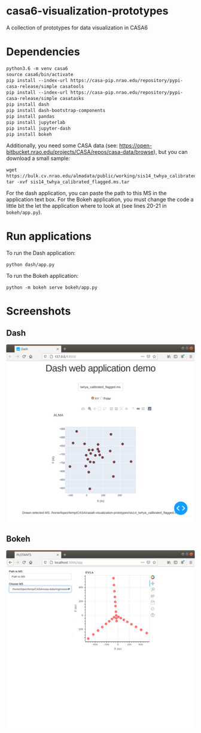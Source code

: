 # casa6-visualization-prototypes
A collection of prototypes for data visualization in CASA6

# Dependencies
```
python3.6 -m venv casa6
source casa6/bin/activate
pip install --index-url https://casa-pip.nrao.edu/repository/pypi-casa-release/simple casatools
pip install --index-url https://casa-pip.nrao.edu/repository/pypi-casa-release/simple casatasks
pip install dash
pip install dash-bootstrap-components
pip install pandas
pip install jupyterlab
pip install jupyter-dash
pip install bokeh
```
Additionally, you need some CASA data (see: https://open-bitbucket.nrao.edu/projects/CASA/repos/casa-data/browse), but you can download a small sample:
```
wget https://bulk.cv.nrao.edu/almadata/public/working/sis14_twhya_calibrated_flagged.ms.tar
tar -xvf sis14_twhya_calibrated_flagged.ms.tar
```
For the dash application, you can paste the path to this MS in the application text box. For the Bokeh application, you must change the code a little bit the let the application where to look at (see lines 20-21 in `bokeh/app.py`).

# Run applications
To run the Dash application:
```
python dash/app.py
```
To run the Bokeh application: 
```
python -m bokeh serve bokeh/app.py
```
# Screenshots
## Dash
![Screenshot](screenshots/Screenshot_Dash_ALMA2_Polar.png)
## Bokeh
![Screenshot](screenshots/Screenshot_Bokeh_EVLA.png)
